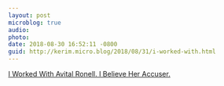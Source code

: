 ```yaml
---
layout: post
microblog: true
audio: 
photo: 
date: 2018-08-30 16:52:11 -0800
guid: http://kerim.micro.blog/2018/08/31/i-worked-with.html
---
```

[I Worked With Avital Ronell. I Believe Her Accuser.](https://www.chronicle.com/article/I-Worked-With-Avital-Ronell-I/244415) 
